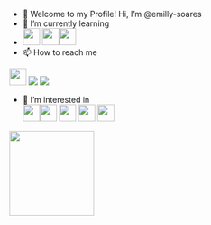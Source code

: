 - 👋 Welcome to my Profile! Hi, I’m @emilly-soares
- 🌱 I’m currently learning <br/>  
- <img src="https://cdn.jsdelivr.net/gh/devicons/devicon/icons/react/react-original-wordmark.svg" width="30" height="30" /> <img src="https://cdn.jsdelivr.net/gh/devicons/devicon/icons/nodejs/nodejs-original.svg" width="30" height="30"/><img src="https://cdn.jsdelivr.net/gh/devicons/devicon/icons/typescript/typescript-original.svg"  width="30" height="30"/>
- 📫 How to reach me <br/> 
<div> 
  <a href="https://www.linkedin.com/in/emilly-soares-santos-0456931b0" target="_blank"><img src="https://img.shields.io/badge/-LinkedIn-%230077B5?style=for-the-badge&logo=linkedin&logoColor=white" target="_blank" height="30" ></a>
  <a href = "mailto:emilly.santos@estudante.ifms.edu.br"><img src="https://img.shields.io/badge/Gmail-D14836?style=for-the-badge&logo=gmail&logoColor=white" target="_blank"></a>
  <a href = "https://www.instagram.com/emilly.soaressantos/"><img src="https://img.shields.io/badge/Instagram-E4405F?style=for-the-badge&logo=instagram&logoColor=white" target="_blank">
  </a>
</div>

- 👀 I’m interested in <br/> <div> 
  <img src="https://cdn.jsdelivr.net/gh/devicons/devicon/icons/javascript/javascript-original.svg" width="30" height="30"/><img src="https://cdn.jsdelivr.net/gh/devicons/devicon/icons/css3/css3-original.svg" width="30" height="30" />   <img src="https://cdn.jsdelivr.net/gh/devicons/devicon/icons/java/java-original.svg"  width="30" height="30"/>  <img src="https://cdn.jsdelivr.net/gh/devicons/devicon/icons/mongodb/mongodb-original.svg"  width="30" height="30"/> <img src="https://cdn.jsdelivr.net/gh/devicons/devicon/icons/github/github-original.svg" width="30" height="30"/>
                                                                                                                              <br/>                                                
<a href="https://github.com/emilly-soares">
<img height="150em" src="https://github-readme-stats.vercel.app/api/top-langs/?username=emilly-soares&layout=compact&langs_count=7&theme=dracula"/>
</div>
<!---
emilly-soares/emilly-soares is a ✨ special ✨ repository because its `README.md` (this file) appears on your GitHub profile.
You can click the Preview link to take a look at your changes.
--->
